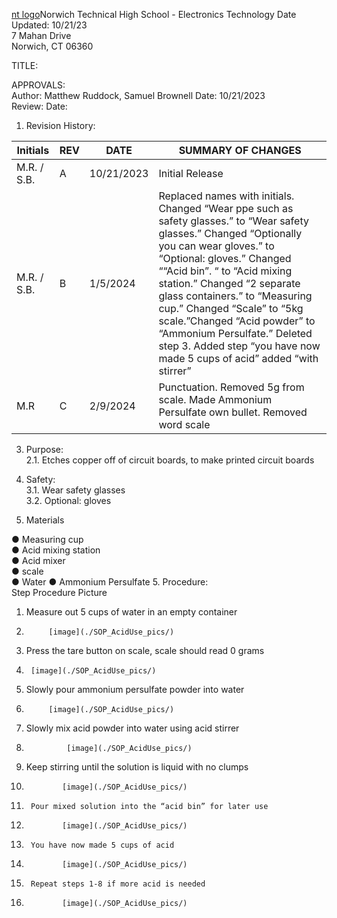 [nt logo](./SOP_AcidUse_pics)Norwich Technical High School - Electronics Technology    	Date Updated:  10/21/23  
7 Mahan Drive  
Norwich, CT 06360  
  
  
TITLE:  
  
APPROVALS:   
	Author: Matthew Ruddock, Samuel Brownell  	Date: 10/21/2023  	  
	Review:  	  	Date:    
  
1.	Revision History:

|Initials    |	REV  |	DATE  	     |   SUMMARY OF CHANGES                                              |
|------------|--------|----------------|--------------------------------------------------------------------|
|M.R. / S.B. | 	A  |	10/21/2023  |	Initial Release                                                  |
|M.R. / S.B. | 	B  |	1/5/2024  |	Replaced names with initials. Changed “Wear ppe such as safety glasses.” to “Wear safety glasses.” Changed “Optionally you can wear gloves.” to “Optional: gloves.” Changed ““Acid bin”. “ to  “Acid mixing station.” Changed “2 separate glass containers.” to “Measuring cup.” Changed “Scale” to “5kg scale.”Changed “Acid powder” to “Ammonium Persulfate.” Deleted step 3. Added step “you have now made 5 cups of acid” added “with stirrer”	 |
|M.R         |  C  | 2/9/2024    |Punctuation. Removed 5g from scale. Made Ammonium Persulfate own bullet. Removed word scale |                                	
  
3.	Purpose:  
2.1.	Etches copper off of circuit boards, to make printed circuit boards  
  
4.	Safety:  
3.1.	Wear safety glasses  
3.2.	Optional: gloves  
  
5.	Materials 
   
●	Measuring cup  
●	Acid mixing station  
●	Acid mixer  
●	scale  
●	Water 
●	Ammonium Persulfate 
5.	Procedure:  
Step  	Procedure  	Picture  
1. 	 Measure out 5 cups of water in an empty container
2. 	        [image](./SOP_AcidUse_pics/)
3. 	 Press the tare button on scale, scale should read 0 grams
4. 		[image](./SOP_AcidUse_pics/)   
5. 	 Slowly pour ammonium persulfate powder into water
6. 	        [image](./SOP_AcidUse_pics/)
7. 	 Slowly mix acid powder into water using acid stirrer
8.              [image](./SOP_AcidUse_pics/)
9. 	 Keep stirring until the solution is liquid with no clumps
10. 	        [image](./SOP_AcidUse_pics/)	   
11. 	 Pour mixed solution into the “acid bin” for later use
12. 	        [image](./SOP_AcidUse_pics/)	   
13. 	 You have now made 5 cups of acid
14. 	        [image](./SOP_AcidUse_pics/)
15. 	 Repeat steps 1-8 if more acid is needed
16. 	        [image](./SOP_AcidUse_pics/)




